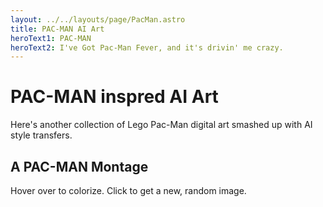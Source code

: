 ```yaml
---
layout: ../../layouts/page/PacMan.astro
title: PAC-MAN AI Art
heroText1: PAC-MAN
heroText2: I've Got Pac-Man Fever, and it's drivin' me crazy.
---
```


# PAC-MAN inspred AI Art

Here's another collection of Lego Pac-Man digital art smashed up with AI style transfers.

## A PAC-MAN Montage

Hover over to colorize. Click to get a new, random image.